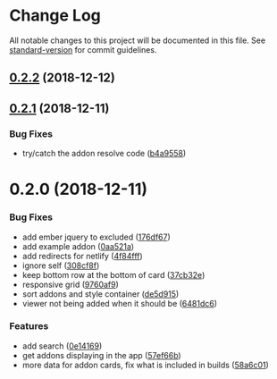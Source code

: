# Change Log

All notable changes to this project will be documented in this file. See [standard-version](https://github.com/conventional-changelog/standard-version) for commit guidelines.

<a name="0.2.2"></a>
## [0.2.2](https://github.com/knownasilya/ember-addon-viewer/compare/v0.2.1...v0.2.2) (2018-12-12)



<a name="0.2.1"></a>
## [0.2.1](https://github.com/knownasilya/ember-addon-viewer/compare/v0.2.0...v0.2.1) (2018-12-11)


### Bug Fixes

* try/catch the addon resolve code ([b4a9558](https://github.com/knownasilya/ember-addon-viewer/commit/b4a9558))



<a name="0.2.0"></a>
# 0.2.0 (2018-12-11)


### Bug Fixes

* add ember jquery to excluded ([176df67](https://github.com/knownasilya/ember-addon-viewer/commit/176df67))
* add example addon ([0aa521a](https://github.com/knownasilya/ember-addon-viewer/commit/0aa521a))
* add redirects for netlify ([4f84fff](https://github.com/knownasilya/ember-addon-viewer/commit/4f84fff))
* ignore self ([308cf8f](https://github.com/knownasilya/ember-addon-viewer/commit/308cf8f))
* keep bottom row at the bottom of card ([37cb32e](https://github.com/knownasilya/ember-addon-viewer/commit/37cb32e))
* responsive grid ([9760af9](https://github.com/knownasilya/ember-addon-viewer/commit/9760af9))
* sort addons and style container ([de5d915](https://github.com/knownasilya/ember-addon-viewer/commit/de5d915))
* viewer not being added when it should be ([6481dc6](https://github.com/knownasilya/ember-addon-viewer/commit/6481dc6))


### Features

* add search ([0e14169](https://github.com/knownasilya/ember-addon-viewer/commit/0e14169))
* get addons displaying in the app ([57ef66b](https://github.com/knownasilya/ember-addon-viewer/commit/57ef66b))
* more data for addon cards, fix what is included in builds ([58a6c01](https://github.com/knownasilya/ember-addon-viewer/commit/58a6c01))

